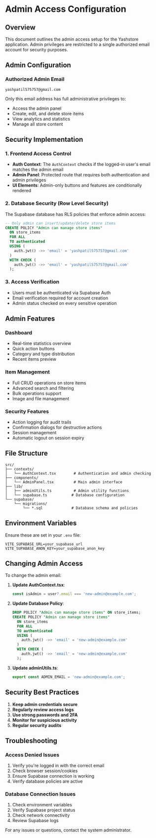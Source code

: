 # Admin Access Configuration

## Overview
This document outlines the admin access setup for the Yashstore application. Admin privileges are restricted to a single authorized email account for security purposes.

## Admin Configuration

### Authorized Admin Email
```
yashpatil575757@gmail.com
```

Only this email address has full administrative privileges to:
- Access the admin panel
- Create, edit, and delete store items
- View analytics and statistics
- Manage all store content

## Security Implementation

### 1. Frontend Access Control
- **Auth Context**: The `AuthContext` checks if the logged-in user's email matches the admin email
- **Admin Panel**: Protected route that requires both authentication and admin privileges
- **UI Elements**: Admin-only buttons and features are conditionally rendered

### 2. Database Security (Row Level Security)
The Supabase database has RLS policies that enforce admin access:

```sql
-- Only admin can insert/update/delete store items
CREATE POLICY "Admin can manage store items"
  ON store_items
  FOR ALL
  TO authenticated
  USING (
    auth.jwt() ->> 'email' = 'yashpatil575757@gmail.com'
  )
  WITH CHECK (
    auth.jwt() ->> 'email' = 'yashpatil575757@gmail.com'
  );
```

### 3. Access Verification
- Users must be authenticated via Supabase Auth
- Email verification required for account creation
- Admin status checked on every sensitive operation

## Admin Features

### Dashboard
- Real-time statistics overview
- Quick action buttons
- Category and type distribution
- Recent items preview

### Item Management
- Full CRUD operations on store items
- Advanced search and filtering
- Bulk operations support
- Image and file management

### Security Features
- Action logging for audit trails
- Confirmation dialogs for destructive actions
- Session management
- Automatic logout on session expiry

## File Structure

```
src/
├── contexts/
│   └── AuthContext.tsx        # Authentication and admin checking
├── components/
│   └── AdminPanel.tsx         # Main admin interface
├── lib/
│   ├── adminUtils.ts          # Admin utility functions
│   └── supabase.ts           # Database configuration
└── supabase/
    └── migrations/
        └── *.sql             # Database schema and policies
```

## Environment Variables

Ensure these are set in your `.env` file:
```
VITE_SUPABASE_URL=your_supabase_url
VITE_SUPABASE_ANON_KEY=your_supabase_anon_key
```

## Changing Admin Access

To change the admin email:

1. **Update AuthContext.tsx**:
   ```typescript
   const isAdmin = user?.email === 'new-admin@example.com';
   ```

2. **Update Database Policy**:
   ```sql
   DROP POLICY "Admin can manage store items" ON store_items;
   CREATE POLICY "Admin can manage store items"
     ON store_items
     FOR ALL
     TO authenticated
     USING (
       auth.jwt() ->> 'email' = 'new-admin@example.com'
     )
     WITH CHECK (
       auth.jwt() ->> 'email' = 'new-admin@example.com'
     );
   ```

3. **Update adminUtils.ts**:
   ```typescript
   export const ADMIN_EMAIL = 'new-admin@example.com';
   ```

## Security Best Practices

1. **Keep admin credentials secure**
2. **Regularly review access logs**
3. **Use strong passwords and 2FA**
4. **Monitor for suspicious activity**
5. **Regular security audits**

## Troubleshooting

### Access Denied Issues
1. Verify you're logged in with the correct email
2. Check browser session/cookies
3. Ensure Supabase connection is working
4. Verify database policies are active

### Database Connection Issues
1. Check environment variables
2. Verify Supabase project status
3. Check network connectivity
4. Review Supabase logs

For any issues or questions, contact the system administrator.
